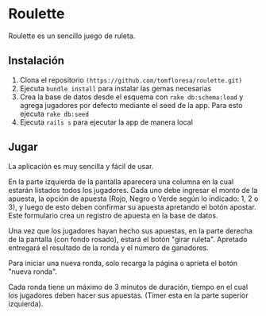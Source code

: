 # Roulette
Roulette es un sencillo juego de ruleta.

## Instalación
1. Clona el repositorio `(https://github.com/tomfloresa/roulette.git)`
2. Ejecuta `bundle install` para instalar las gemas necesarias
3. Crea la base de datos desde el esquema con `rake db:schema:load` y agrega jugadores por defecto mediante el seed de la app. Para esto ejecuta `rake db:seed`
4. Ejecuta `rails s` para ejecutar la app de manera local

## Jugar
La aplicación es muy sencilla y fácil de usar.

En la parte izquierda de la pantalla aparecera una columna en la cual estarán listados todos los jugadores. Cada uno debe ingresar el monto de la apuesta, la opción de apuesta (Rojo, Negro o Verde según lo indicado: 1, 2 o 3),
y luego de esto deben confirmar su apuesta apretando el botón apostar. Este formulario crea un registro de apuesta en la base de datos.

Una vez que los jugadores hayan hecho sus apuestas, en la parte derecha de la pantalla (con fondo rosado), estará el botón "girar ruleta". Apretado entregará el resultado de la ronda y
el número de ganadores.

Para iniciar una nueva ronda, solo recarga la página o aprieta el botón "nueva ronda".

Cada ronda tiene un máximo de 3 minutos de duración, tiempo en el cual los jugadores deben hacer sus apuestas. (Timer esta en la parte superior izquierda).
